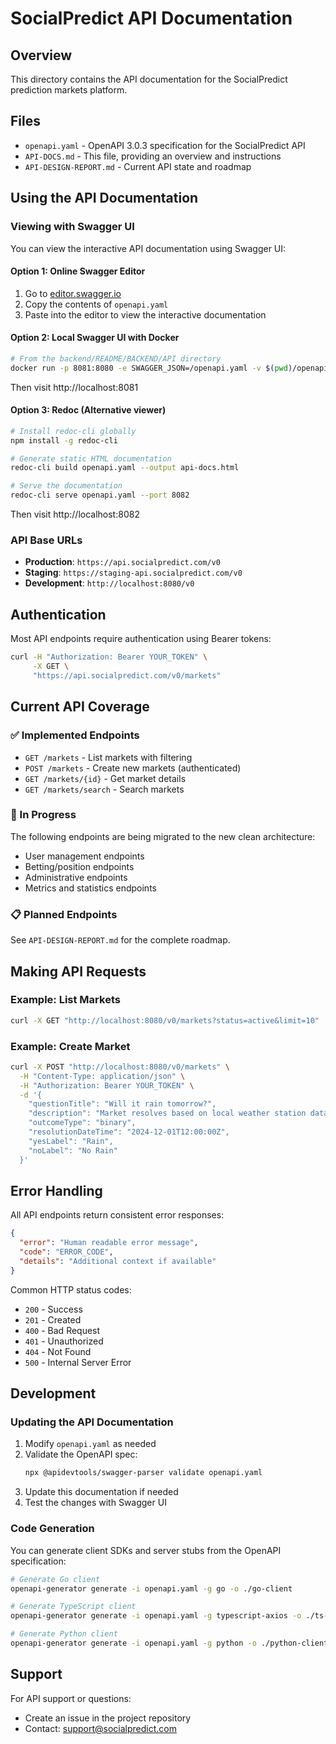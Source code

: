 # SocialPredict API Documentation

## Overview

This directory contains the API documentation for the SocialPredict prediction markets platform.

## Files

- `openapi.yaml` - OpenAPI 3.0.3 specification for the SocialPredict API
- `API-DOCS.md` - This file, providing an overview and instructions
- `API-DESIGN-REPORT.md` - Current API state and roadmap

## Using the API Documentation

### Viewing with Swagger UI

You can view the interactive API documentation using Swagger UI:

#### Option 1: Online Swagger Editor
1. Go to [editor.swagger.io](https://editor.swagger.io/)
2. Copy the contents of `openapi.yaml`
3. Paste into the editor to view the interactive documentation

#### Option 2: Local Swagger UI with Docker
```bash
# From the backend/README/BACKEND/API directory
docker run -p 8081:8080 -e SWAGGER_JSON=/openapi.yaml -v $(pwd)/openapi.yaml:/openapi.yaml swaggerapi/swagger-ui
```
Then visit http://localhost:8081

#### Option 3: Redoc (Alternative viewer)
```bash
# Install redoc-cli globally
npm install -g redoc-cli

# Generate static HTML documentation
redoc-cli build openapi.yaml --output api-docs.html

# Serve the documentation
redoc-cli serve openapi.yaml --port 8082
```
Then visit http://localhost:8082

### API Base URLs

- **Production**: `https://api.socialpredict.com/v0`
- **Staging**: `https://staging-api.socialpredict.com/v0`
- **Development**: `http://localhost:8080/v0`

## Authentication

Most API endpoints require authentication using Bearer tokens:

```bash
curl -H "Authorization: Bearer YOUR_TOKEN" \
     -X GET \
     "https://api.socialpredict.com/v0/markets"
```

## Current API Coverage

### ✅ Implemented Endpoints

- `GET /markets` - List markets with filtering
- `POST /markets` - Create new markets (authenticated)
- `GET /markets/{id}` - Get market details
- `GET /markets/search` - Search markets

### 🚧 In Progress

The following endpoints are being migrated to the new clean architecture:

- User management endpoints
- Betting/position endpoints
- Administrative endpoints
- Metrics and statistics endpoints

### 📋 Planned Endpoints

See `API-DESIGN-REPORT.md` for the complete roadmap.

## Making API Requests

### Example: List Markets

```bash
curl -X GET "http://localhost:8080/v0/markets?status=active&limit=10"
```

### Example: Create Market

```bash
curl -X POST "http://localhost:8080/v0/markets" \
  -H "Content-Type: application/json" \
  -H "Authorization: Bearer YOUR_TOKEN" \
  -d '{
    "questionTitle": "Will it rain tomorrow?",
    "description": "Market resolves based on local weather station data",
    "outcomeType": "binary",
    "resolutionDateTime": "2024-12-01T12:00:00Z",
    "yesLabel": "Rain",
    "noLabel": "No Rain"
  }'
```

## Error Handling

All API endpoints return consistent error responses:

```json
{
  "error": "Human readable error message",
  "code": "ERROR_CODE", 
  "details": "Additional context if available"
}
```

Common HTTP status codes:
- `200` - Success
- `201` - Created
- `400` - Bad Request
- `401` - Unauthorized
- `404` - Not Found
- `500` - Internal Server Error

## Development

### Updating the API Documentation

1. Modify `openapi.yaml` as needed
2. Validate the OpenAPI spec:
   ```bash
   npx @apidevtools/swagger-parser validate openapi.yaml
   ```
3. Update this documentation if needed
4. Test the changes with Swagger UI

### Code Generation

You can generate client SDKs and server stubs from the OpenAPI specification:

```bash
# Generate Go client
openapi-generator generate -i openapi.yaml -g go -o ./go-client

# Generate TypeScript client  
openapi-generator generate -i openapi.yaml -g typescript-axios -o ./ts-client

# Generate Python client
openapi-generator generate -i openapi.yaml -g python -o ./python-client
```

## Support

For API support or questions:
- Create an issue in the project repository
- Contact: support@socialpredict.com
